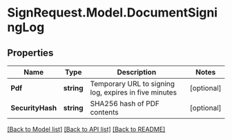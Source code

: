 # SignRequest.Model.DocumentSigningLog
## Properties

Name | Type | Description | Notes
------------ | ------------- | ------------- | -------------
**Pdf** | **string** | Temporary URL to signing log, expires in five minutes | [optional] 
**SecurityHash** | **string** | SHA256 hash of PDF contents | [optional] 

[[Back to Model list]](../README.md#documentation-for-models) [[Back to API list]](../README.md#documentation-for-api-endpoints) [[Back to README]](../README.md)

